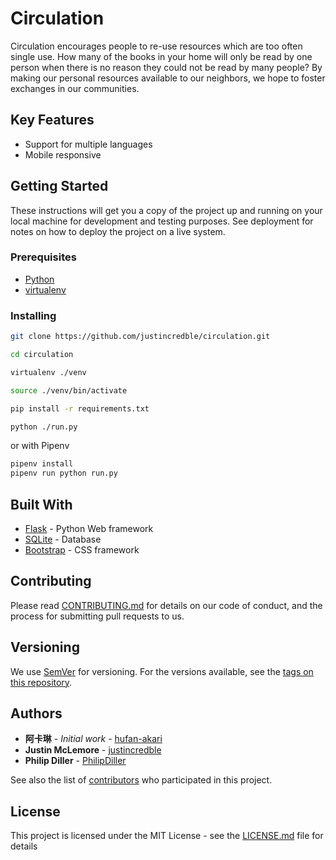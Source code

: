 # Circulation

Circulation encourages people to re-use resources which are too often single use. How many of the books in your home will only be read by one person when there is no reason they could not be read by many people? By making our personal resources available to our neighbors, we hope to foster exchanges in our communities.

## Key Features
* Support for multiple languages
* Mobile responsive

## Getting Started

These instructions will get you a copy of the project up and running on your local machine for development and testing purposes. See deployment for notes on how to deploy the project on a live system.

### Prerequisites

* [Python](https://www.python.org/)
* [virtualenv](https://virtualenv.pypa.io/en/stable/)

### Installing
```sh
git clone https://github.com/justincredble/circulation.git

cd circulation

virtualenv ./venv

source ./venv/bin/activate

pip install -r requirements.txt

python ./run.py
```

or with Pipenv
```bash
pipenv install
pipenv run python run.py
```

## Built With

* [Flask](http://flask.pocoo.org/) - Python Web framework
* [SQLite](https://www.sqlite.org/) - Database
* [Bootstrap](http://getbootstrap.com/) - CSS framework

## Contributing

Please read [CONTRIBUTING.md](https://gist.github.com/PurpleBooth/b24679402957c63ec426) for details on our code of conduct, and the process for submitting pull requests to us.

## Versioning

We use [SemVer](http://semver.org/) for versioning. For the versions available, see the [tags on this repository](https://github.com/justincredble/circulation/tags).

## Authors

* **阿卡琳** - *Initial work* - [hufan-akari](https://github.com/hufan-akari)
* **Justin McLemore** - [justincredble](https://github.com/justincredble/)
* **Philip Diller** - [PhilipDiller](https://github.com/PhilipDiller)

See also the list of [contributors](https://github.com/justincredble/circulation/graphs/contributors) who participated in this project.

## License

This project is licensed under the MIT License - see the [LICENSE.md](LICENSE.md) file for details
